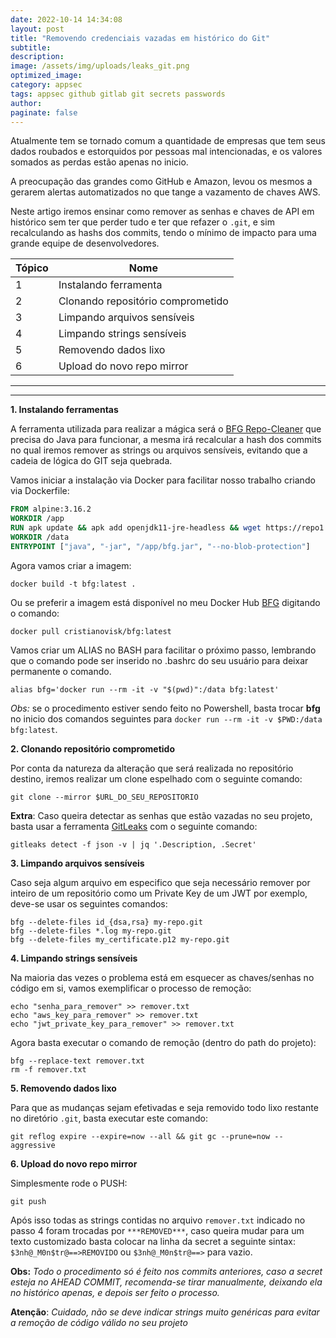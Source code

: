 ```yaml
---
date: 2022-10-14 14:34:08
layout: post
title: "Removendo credenciais vazadas em histórico do Git"
subtitle:
description:
image: /assets/img/uploads/leaks_git.png
optimized_image:
category: appsec
tags: appsec github gitlab git secrets passwords
author: 
paginate: false
---
```

Atualmente tem se tornado comum a quantidade de empresas que tem seus dados roubados e estorquidos por pessoas mal intencionadas, e os valores somados as perdas estão apenas no inicio.

A preocupação das grandes como GitHub e Amazon, levou os mesmos a gerarem alertas automatizados no que tange a vazamento de chaves AWS.

Neste artigo iremos ensinar como remover as senhas e chaves de API em histórico sem ter que perder tudo e ter que refazer o `.git`, e sim recalculando as hashs dos commits, tendo o mínimo de impacto para uma grande equipe de desenvolvedores.

Tópico   | Nome
--------- | ------
1 | Instalando ferramenta
2 | Clonando repositório comprometido
3 | Limpando arquivos sensíveis
4 | Limpando strings sensíveis
5 | Removendo dados lixo
6 | Upload do novo repo mirror

----
----

**1. Instalando ferramentas**

A ferramenta utilizada para realizar a mágica será o [BFG Repo-Cleaner](https://rtyley.github.io/bfg-repo-cleaner/) que precisa do Java para funcionar, a mesma irá recalcular a hash dos commits no qual iremos remover as strings ou arquivos sensíveis, evitando que a cadeia de lógica do GIT seja quebrada.

Vamos iniciar a instalação via Docker para facilitar nosso trabalho criando via Dockerfile:

```dockerfile
FROM alpine:3.16.2
WORKDIR /app
RUN apk update && apk add openjdk11-jre-headless && wget https://repo1.maven.org/maven2/com/madgag/bfg/1.14.0/bfg-1.14.0.jar -O bfg.jar
WORKDIR /data
ENTRYPOINT ["java", "-jar", "/app/bfg.jar", "--no-blob-protection"]
```

Agora vamos criar a imagem:
```shell
docker build -t bfg:latest .
```

Ou se preferir a imagem está disponível no meu Docker Hub [BFG](https://hub.docker.com/r/cristianovisk/bfg) digitando o comando:
```shell
docker pull cristianovisk/bfg:latest
```

Vamos criar um ALIAS no BASH para facilitar o próximo passo, lembrando que o comando pode ser inserido no .bashrc do seu usuário para deixar permanente o comando.

```shell
alias bfg='docker run --rm -it -v "$(pwd)":/data bfg:latest'
```

*Obs:* se o procedimento estiver sendo feito no Powershell, basta trocar **bfg** no inicio dos comandos seguintes para `docker run --rm -it -v $PWD:/data bfg:latest`.

**2. Clonando repositório comprometido**

Por conta da natureza da alteração que será realizada no repositório destino, iremos realizar um clone espelhado com o seguinte comando:
```shell
git clone --mirror $URL_DO_SEU_REPOSITORIO
```
**Extra**: Caso queira detectar as senhas que estão vazadas no seu projeto, basta usar a ferramenta [GitLeaks](https://github.com/zricethezav/gitleaks) com o seguinte comando:
```shell
gitleaks detect -f json -v | jq '.Description, .Secret'
```
**3. Limpando arquivos sensíveis**

Caso seja algum arquivo em especifico que seja necessário remover por inteiro de um repositório como um Private Key de um JWT por exemplo, deve-se usar os seguintes comandos:
```shell
bfg --delete-files id_{dsa,rsa} my-repo.git
bfg --delete-files *.log my-repo.git
bfg --delete-files my_certificate.p12 my-repo.git
```

**4. Limpando strings sensíveis**

Na maioria das vezes o problema está em esquecer as chaves/senhas no código em si, vamos exemplificar o processo de remoção:
```shell
echo "senha_para_remover" >> remover.txt
echo "aws_key_para_remover" >> remover.txt
echo "jwt_private_key_para_remover" >> remover.txt
```

Agora basta executar o comando de remoção (dentro do path do projeto):
```shell
bfg --replace-text remover.txt
rm -f remover.txt
```

**5. Removendo dados lixo**

Para que as mudanças sejam efetivadas e seja removido todo lixo restante no diretório `.git`, basta executar este comando:
```shell
git reflog expire --expire=now --all && git gc --prune=now --aggressive
```

**6. Upload do novo repo mirror**

Simplesmente rode o PUSH:
```shell
git push
```

Após isso todas as strings contidas no arquivo `remover.txt` indicado no passo 4 foram trocadas por `***REMOVED***`, caso queira mudar para um texto customizado basta colocar na linha da secret a seguinte sintax: `$3nh@_M0n$tr@==>REMOVIDO` ou `$3nh@_M0n$tr@==>` para vazio.

**Obs:** *Todo o procedimento só é feito nos commits anteriores, caso a secret esteja no AHEAD COMMIT, recomenda-se tirar manualmente, deixando ela no histórico apenas, e depois ser feito o processo.*

**Atenção**: *Cuidado, não se deve indicar strings muito genéricas para evitar a remoção de código válido no seu projeto*
